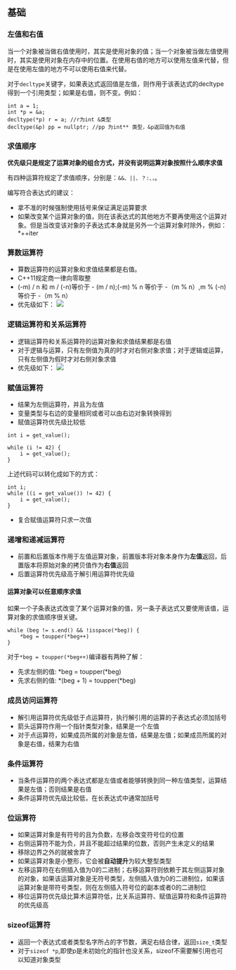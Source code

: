 ## 基础

### 左值和右值

当一个对象被当做右值使用时，其实是使用对象的值；当一个对象被当做左值使用时，其实是使用对象在内存中的位置。在使用右值的地方可以使用左值来代替，但是在使用左值的地方不可以使用右值来代替。

对于`decltype`关键字，如果表达式返回值是左值，则作用于该表达式的decltype得到一个引用类型；如果是右值，则不变。例如：

```
int a = 1;
int *p = &a;
decltype(*p) r = a; //r为int &类型
decltype(&p) pp = nullptr; //pp 为int** 类型，&p返回值为右值

```

### 求值顺序

**优先级只是规定了运算对象的组合方式，并没有说明运算对象按照什么顺序求值**

有四种运算符规定了求值顺序，分别是：`&&、||、？:、，`。

编写符合表达式的建议：
- 拿不准的时候强制使用括号来保证满足运算要求
- 如果改变某个运算对象的值，则在该表达式的其他地方不要再使用这个运算对象。但是当改变该对象的子表达式本身就是另外一个运算对象时除外，例如：*++iter


### 算数运算符

- 算数运算符的运算对象和求值结果都是右值。
- C++11规定商一律向零取整
- (-m) / n 和 m / (-n)等价于 - (m / n);(-m) % n 等价于 -（m % n）,m % (-n)等价于 -（m % n）
- 优先级如下：
![](http://res.cloudinary.com/bytedance14/image/upload/v1531642643/%E5%B1%8F%E5%B9%95%E5%BF%AB%E7%85%A7_2018-07-15_%E4%B8%8B%E5%8D%884.15.12.png)

### 逻辑运算符和关系运算符

- 逻辑运算符和关系运算符的运算对象和求值结果都是右值
- 对于逻辑与运算，只有左侧值为真的时才对右侧对象求值；对于逻辑或运算，只有左侧值为假时才对右侧对象求值
- 优先级如下：
![](http://res.cloudinary.com/bytedance14/image/upload/v1531642654/%E5%B1%8F%E5%B9%95%E5%BF%AB%E7%85%A7_2018-07-15_%E4%B8%8B%E5%8D%884.15.22.png)

### 赋值运算符

- 结果为左侧运算符，并且为左值
- 变量类型与右边的变量相同或者可以由右边对象转换得到
- 赋值运算符优先级比较低

```
int i = get_value();

while (i != 42) {
    i = get_value();
}

```
上述代码可以转化成如下的方式：

```
int i;
while ((i = get_value()) != 42) {
    i = get_value();
}
```
- 复合赋值运算符只求一次值

### 递增和递减运算符

- 前置和后置版本作用于左值运算对象，前置版本将对象本身作为**左值**返回，后置版本将原始对象的拷贝值作为**右值**返回
- 后置运算符优先级高于解引用运算符优先级

#### 运算对象可以任意顺序求值

如果一个子条表达式改变了某个运算对象的值，另一条子表达式又要使用该值，运算对象的求值顺序很关键。
```
while (beg != s.end() && !isspace(*beg)) {
    *beg = toupper(*beg++)
}
```
对于`*beg = toupper(*beg++)`编译器有两种了解：
- 先求左侧的值: *beg = toupper(*beg)
- 先求右侧的值: *(beg + 1) = toupper(*beg)

### 成员访问运算符

- 解引用运算符优先级低于点运算符，执行解引用的运算的子表达式必须加括号
- 箭头运算符作用一个指针类型对象，结果是一个左值
- 对于点运算符，如果成员所属的对象是左值，结果是左值；如果成员所属的对象是右值，结果为右值

### 条件运算符
- 当条件运算符的两个表达式都是左值或者能够转换到同一种左值类型，运算结果是左值；否则结果是右值
- 条件运算符优先级比较低，在长表达式中通常加括号

### 位运算符
- 如果运算对象是有符号的且为负数，左移会改变符号位的位置
- 右侧运算符不能为负，并且不能超过结果的位数，否则产生未定义的结果
- 移除边界之外的就被舍弃了
- 如果运算对象是小整形，它会被**自动提升**为较大整型类型
- 左移运算符在右侧插入值为0的二进制；右移运算符则依赖于其左侧运算对象的对象，如果该运算对象是无符号类型，左侧插入值为0的二进制位，如果该运算对象是带符号类型，则在左侧插入符号位的副本或者0的二进制位
- 移位运算符优先级比算术运算符低，比关系运算符、赋值运算符和条件运算符的优先级高

### sizeof运算符

- 返回一个表达式或者类型名字所占的字节数，满足右结合律，返回`size_t`类型
- 对于`sizeof *p`,即使p是未初始化的指针也没关系，sizeof不需要解引用也可以知道对象类型
